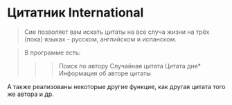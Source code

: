 # Цитатник International
>Сие позволяет вам искать цитаты на все случа жизни на трёх (пока) языках - русском, английском и испанском.

>В программе есть:
>>> Поиск по автору
>> Случайная цитата
>>> Цитата дня*
>> Информация об авторе цитаты

А также реализованы некоторые другие функцие, как другая цитата того же автора и др.
